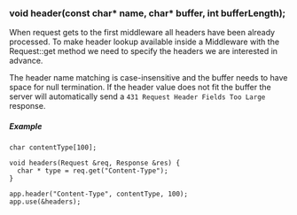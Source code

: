 <h3 id='app.header'>void header(const char* name, char* buffer, int bufferLength);</h3>

When request gets to the first middleware all headers have been already processed. To make header lookup available inside a Middleware with the Request::get method we need to specify the headers we are interested in advance. 

The header name matching is case-insensitive and the buffer needs to have space for null termination. If the header value does not fit the buffer the server will automatically send a `431 Request Header Fields Too Large` response.

##### Example
```arduino
char contentType[100];

void headers(Request &req, Response &res) {
  char * type = req.get("Content-Type");
}

app.header("Content-Type", contentType, 100);
app.use(&headers);
```